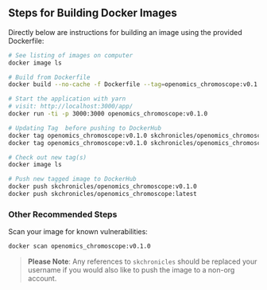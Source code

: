 ## Steps for Building Docker Images

Directly below are instructions for building an image using the provided Dockerfile:

```bash
# See listing of images on computer
docker image ls

# Build from Dockerfile
docker build --no-cache -f Dockerfile --tag=openomics_chromoscope:v0.1.0 ..

# Start the application with yarn
# visit: http://localhost:3000/app/
docker run -ti -p 3000:3000 openomics_chromoscope:v0.1.0

# Updating Tag  before pushing to DockerHub
docker tag openomics_chromoscope:v0.1.0 skchronicles/openomics_chromoscope:v0.1.0
docker tag openomics_chromoscope:v0.1.0 skchronicles/openomics_chromoscope         # latest

# Check out new tag(s)
docker image ls

# Push new tagged image to DockerHub
docker push skchronicles/openomics_chromoscope:v0.1.0
docker push skchronicles/openomics_chromoscope:latest
```

### Other Recommended Steps

Scan your image for known vulnerabilities:

```bash
docker scan openomics_chromoscope:v0.1.0
```

> **Please Note**: Any references to `skchronicles` should be replaced your username if you would also like to push the image to a non-org account.
